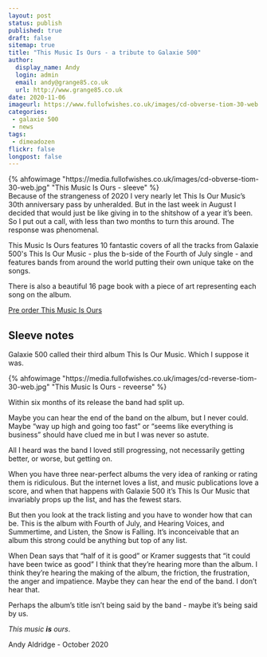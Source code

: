 ```yaml
---
layout: post
status: publish
published: true
draft: false
sitemap: true
title: "This Music Is Ours - a tribute to Galaxie 500"
author:
  display_name: Andy
  login: admin
  email: andy@grange85.co.uk
  url: http://www.grange85.co.uk
date: 2020-11-06
imageurl: https://www.fullofwishes.co.uk/images/cd-obverse-tiom-30-web.jpg
categories:
 - galaxie 500
 - news
tags:
 - dimeadozen
flickr: false
longpost: false
---
```

<div class="col-md-6 float-right">
{% ahfowimage "https://media.fullofwishes.co.uk/images/cd-obverse-tiom-30-web.jpg" "This Music Is Ours - sleeve" %}
</div>
Because of the strangeness of 2020 I very nearly let This Is Our Music’s 30th anniversary pass by unheralded. But in the last week in August I decided that would just be like giving in to the shitshow of a year it’s been. So I put out a call, with less than two months to turn this around. The response was phenomenal.

This Music Is Ours features 10 fantastic covers of all the tracks from Galaxie 500's This Is Our Music - plus the b-side of the Fourth of July single - and features bands from around the world putting their own unique take on the songs.

There is also a beautiful 16 page book with a piece of art representing each song on the album.
	
<p><a class="btn btn-primary btn-lg" href="https://aheadfullofwishes.bandcamp.com/album/this-music-is-ours" role="button">Pre order This Music Is Ours</a></p>


## Sleeve notes

Galaxie 500 called their third album This Is Our Music. Which I suppose it was.

<div class="col-md-6 float-right"> 
{% ahfowimage "https://media.fullofwishes.co.uk/images/cd-reverse-tiom-30-web.jpg" "This Music Is Ours - reveerse" %}
</div>

Within six months of its release the band had split up. 

Maybe you can hear the end of the band on the album, but I never could. Maybe “way up high and going too fast” or “seems like everything is business” should have clued me in but I was never so astute. 

All I heard was the band I loved still progressing, not necessarily getting better, or worse, but getting on. 

When you have three near-perfect albums the very idea of ranking or rating them is ridiculous. But the internet loves a list, and music publications love a score, and when that happens with Galaxie 500 it’s This Is Our Music that invariably props up the list, and has the fewest stars.

But then you look at the track listing and you have to wonder how that can be. This is the album with Fourth of July, and Hearing Voices, and Summertime, and Listen, the Snow is Falling. It’s inconceivable that an album this strong could be anything but top of any list.

When Dean says that “half of it is good” or Kramer suggests that “it could have been twice as good” I think that they’re hearing more than the album. I think they’re hearing the making of the album, the friction, the frustration, the anger and impatience. Maybe they can hear the end of the band. I don’t hear that.

Perhaps the album’s title isn’t being said by the band - maybe it’s being said by us.

_This music **is** ours_.

Andy Aldridge - October 2020

